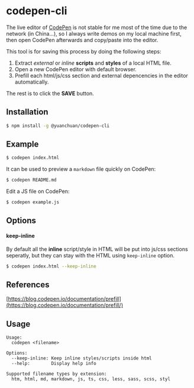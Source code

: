 # codepen-cli

The live editor of [CodePen](https://codepen.io/) is not stable for me most of the time due to the network (in China...), so I always write demos on my local machine first,
then open CodePen afterwards and copy/paste into the editor.

This tool is for saving this process by doing the following steps:

1. Extract *external* or *inline* **scripts** and **styles** of a local HTML file.
2. Open a new CodePen editor with default browser.
3. Prefill each html/js/css section and external depencencies in the editor automatically.

The rest is to click the **SAVE** button.

## Installation

```bash
$ npm install -g @yuanchuan/codepen-cli
```

## Example

```bash
$ codepen index.html
```

It can be used to preview a `markdown` file quickly on CodePen:

```bash
$ codepen README.md
```

Edit a JS file on CodePen:

```bash
$ codepen example.js
```

## Options

#### keep-inline

By default all the **inline** script/style in HTML will be put into js/css sections seperatly,
but they can stay with the HTML using `keep-inline` option.

```bash
$ codepen index.html --keep-inline
```


## References

[https://blog.codepen.io/documentation/prefill](https://blog.codepen.io/documentation/prefill/)


## Usage

```
Usage:
  codepen <filename>

Options:
  --keep-inline: Keep inline styles/scripts inside html
  --help:        Display help info

Supported filename types by extension:
  htm, html, md, markdown, js, ts, css, less, sass, scss, styl
```

